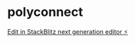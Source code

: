 # polyconnect

[Edit in StackBlitz next generation editor ⚡️](https://stackblitz.com/~/github.com/drazpa/polyconnect)